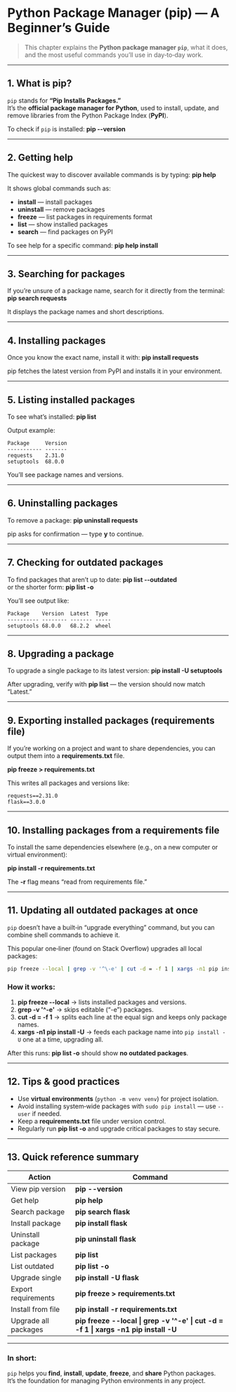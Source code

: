 # Python Package Manager (pip) — A Beginner’s Guide

> This chapter explains the **Python package manager `pip`**, what it does, and the most useful commands you’ll use in day‑to‑day work.

---

## 1. What is pip?

`pip` stands for **“Pip Installs Packages.”**  
It’s the **official package manager for Python**, used to install, update, and remove libraries from the Python Package Index (**PyPI**).

To check if `pip` is installed:
**pip --version**

---

## 2. Getting help

The quickest way to discover available commands is by typing:
**pip help**

It shows global commands such as:
- **install** — install packages
- **uninstall** — remove packages
- **freeze** — list packages in requirements format
- **list** — show installed packages
- **search** — find packages on PyPI

To see help for a specific command:
**pip help install**

---

## 3. Searching for packages

If you’re unsure of a package name, search for it directly from the terminal:
**pip search requests**

It displays the package names and short descriptions.

---

## 4. Installing packages

Once you know the exact name, install it with:
**pip install requests**

pip fetches the latest version from PyPI and installs it in your environment.

---

## 5. Listing installed packages

To see what’s installed:
**pip list**

Output example:
```
Package     Version
----------- -------
requests    2.31.0
setuptools  68.0.0
```
You’ll see package names and versions.

---

## 6. Uninstalling packages

To remove a package:
**pip uninstall requests**

pip asks for confirmation — type **y** to continue.

---

## 7. Checking for outdated packages

To find packages that aren’t up to date:
**pip list --outdated**  
or the shorter form: **pip list -o**

You’ll see output like:
```
Package    Version  Latest  Type
---------- -------- ------- -----
setuptools 68.0.0   68.2.2  wheel
```

---

## 8. Upgrading a package

To upgrade a single package to its latest version:
**pip install -U setuptools**

After upgrading, verify with **pip list** — the version should now match “Latest.”

---

## 9. Exporting installed packages (requirements file)

If you’re working on a project and want to share dependencies, you can output them into a **requirements.txt** file.

**pip freeze > requirements.txt**

This writes all packages and versions like:
```
requests==2.31.0
flask==3.0.0
```

---

## 10. Installing packages from a requirements file

To install the same dependencies elsewhere (e.g., on a new computer or virtual environment):

**pip install -r requirements.txt**

The **-r** flag means “read from requirements file.”

---

## 11. Updating all outdated packages at once

`pip` doesn’t have a built‑in “upgrade everything” command, but you can combine shell commands to achieve it.

This popular one‑liner (found on Stack Overflow) upgrades all local packages:

```bash
pip freeze --local | grep -v '^\-e' | cut -d = -f 1 | xargs -n1 pip install -U
```

### How it works:
1. **pip freeze --local** → lists installed packages and versions.  
2. **grep -v '^\-e'** → skips editable (“-e”) packages.  
3. **cut -d = -f 1** → splits each line at the equal sign and keeps only package names.  
4. **xargs -n1 pip install -U** → feeds each package name into `pip install -U` one at a time, upgrading all.

After this runs:
**pip list -o** should show **no outdated packages**.

---

## 12. Tips & good practices

- Use **virtual environments** (`python -m venv venv`) for project isolation.  
- Avoid installing system‑wide packages with `sudo pip install` — use `--user` if needed.  
- Keep a **requirements.txt** file under version control.  
- Regularly run **pip list -o** and upgrade critical packages to stay secure.

---

## 13. Quick reference summary

| Action | Command |
|--------|----------|
| View pip version | **pip --version** |
| Get help | **pip help** |
| Search package | **pip search flask** |
| Install package | **pip install flask** |
| Uninstall package | **pip uninstall flask** |
| List packages | **pip list** |
| List outdated | **pip list -o** |
| Upgrade single | **pip install -U flask** |
| Export requirements | **pip freeze > requirements.txt** |
| Install from file | **pip install -r requirements.txt** |
| Upgrade all packages | **pip freeze --local \| grep -v '^-e' \| cut -d = -f 1 \| xargs -n1 pip install -U** |

---

### In short:
`pip` helps you **find**, **install**, **update**, **freeze**, and **share** Python packages.  
It’s the foundation for managing Python environments in any project.
